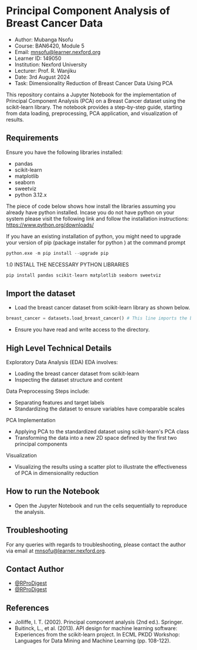 
# Principal Component Analysis of Breast Cancer Data

- Author: Mubanga Nsofu
- Course: BAN6420, Module 5
- Email: mnsofu@learner.nexford.org
- Learner ID: 149050
- Institution: Nexford University
- Lecturer: Prof. R. Wanjiku
- Date: 3rd August 2024
- Task: Dimensionality Reduction of Breast Cancer Data Using PCA

This repository contains a Jupyter Notebook for the implementation of Principal Component Analysis (PCA) on a Breast Cancer dataset using the scikit-learn library. The notebook provides a step-by-step guide, starting from data loading, preprocessing, PCA application, and visualization of results.




## Requirements

Ensure you have the following libraries installed:

- pandas
- scikit-learn
- matplotlib
- seaborn
- sweetviz
- python 3.12.x 

The piece of code below shows how install the libraries assuming you already have python installed. Incase you do not have python on your system please visit the following link and follow the installation instructions: https://www.python.org/downloads/

If you have an existing  installation of python, you might need to upgrade your version of pip (package installer for python ) at the command prompt

```python
python.exe -m pip install --upgrade pip
```

1.0 INSTALL THE NECESSARY PYTHON LIBRARIES

```python
pip install pandas scikit-learn matplotlib seaborn sweetviz
```


## Import the dataset

- Load the breast cancer dataset from scikit-learn library as shown below.

```python
breast_cancer = datasets.load_breast_cancer() # This line imports the breast cancer dataset from the 'dataset' module in scikit-learn

```
- Ensure you have read and write access to the directory.


## High Level Technical Details

Exploratory Data Analysis (EDA)
EDA involves:

- Loading the breast cancer dataset from scikit-learn
- Inspecting the dataset structure and content

Data Preprocessing
Steps include:

- Separating features and target labels
- Standardizing the dataset to ensure variables have comparable scales

PCA Implementation

- Applying PCA to the standardized dataset using scikit-learn's PCA class
- Transforming the data into a new 2D space defined by the first two principal components

Visualization
- Visualizing the results using a scatter plot to illustrate the effectiveness of PCA in dimensionality reduction
## How to run the Notebook

- Open the Jupyter Notebook and run the cells sequentially to reproduce the analysis.


## Troubleshooting

For any queries with regards to troubleshooting, please contact the author via email at mnsofu@learner.nexford.org.
## Contact Author

- [@RProDigest](https://www.github.com/RProDigest)
- [@RProDigest](https://www.twitter.com/RProDigest)


## References

- Jolliffe, I. T. (2002). Principal component analysis (2nd ed.). Springer.
- Buitinck, L., et al. (2013). API design for machine learning software: Experiences from the scikit-learn project. In ECML PKDD Workshop: Languages for Data Mining and Machine Learning (pp. 108-122).